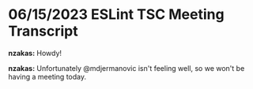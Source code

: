 # 06/15/2023 ESLint TSC Meeting Transcript

**nzakas:** Howdy!

**nzakas:** Unfortunately @mdjermanovic isn't feeling well, so we won't be having a meeting today.
